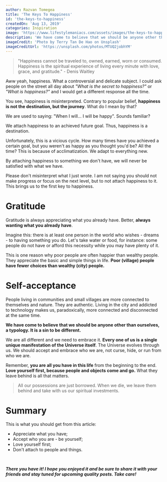 ```yaml
---
author: Razvan Tomegea
title: 'The Keys To Happiness'
id: 'the-keys-to-happiness'
createdOn: 'Aug 13, 2019'
categories: Inspiration
image: 'https://www.lifestylemaniacs.com/assets/images/the-keys-to-happiness/_main.jpg'
description: 'We have come to believe that we should be anyone other than ourselves, a typology. It is a sin to be different.'
imageCredit: 'Photo by Terry Tan De Hao on Unsplash'
imageCreditUrl: 'https://unsplash.com/photos/MTUQ2jobhYM'
---
```


> "Happiness cannot be traveled to, owned, earned, worn or consumed.
> Happiness is the spiritual experience of living every minute with
> love, grace, and gratitude." - Denis Waitley

Aww yeah, happiness. What a controversial and delicate subject. I could ask people on the street all day about _"What is the secret to happiness?"_ or _"What is happiness?"_ and I would get a different response all the time.

You see, happiness is misinterpreted. Contrary to popular belief, **happiness is not the destination, but the journey**. What do I mean by that?

We are used to saying: "When I will... I will be happy". Sounds familiar?

We attach happiness to an achieved future goal. Thus, happiness is a destination.

Unfortunately, this is a vicious cycle. How many times have you achieved a certain goal, but you weren't as happy as you thought you'd be? All the time? This is because of acclimatization. We adapt to everything new.

By attaching happiness to something we don't have, we will never be satisfied with what we have.

Please don't misinterpret what I just wrote. I am not saying you should not make progress or focus on the next level, but to not attach happiness to it. This brings us to the first key to happiness.

# Gratitude

Gratitude is always appreciating what you already have. Better, **always wanting what you already have**.

Imagine this: there is at least one person in the world who wishes - dreams - to having something you do. Let's take water or food, for instance: some people do not have or afford this necessity while you may have plenty of it.

This is one reason why poor people are often happier than wealthy people. They appreciate the basic and simple things in life. **Poor (village) people have fewer choices than wealthy (city) people.**

# Self-acceptance

People living in communities and small villages are more connected to themselves and nature. They are authentic. Living in the city and addicted to technology makes us, paradoxically, more connected and disconnected at the same time.

**We have come to believe that we should be anyone other than ourselves, a typology. It is a sin to be different.**

We are all different and we need to embrace it. **Every one of us is a single unique manifestation of the Universe itself**. The Universe evolves through us. We should accept and embrace who we are, not curse, hide, or run from who we are.

Remember, **you are all you have in this life** from the beginning to the end. **Love yourself first, because people and objects come and go.** What they leave behind is all that matters.
  
> All our possessions are just borrowed. When we die, we leave them behind and take with us our spiritual investments.

# Summary

This is what you should get from this article:
 - Appreciate what you have;
 - Accept who you are - be yourself;
 - Love yourself first;
 - Don't attach to people and things.

<br>

***There you have it! I hope you enjoyed it and be sure to share it with your friends and stay tuned for upcoming quality posts. Take care!***
